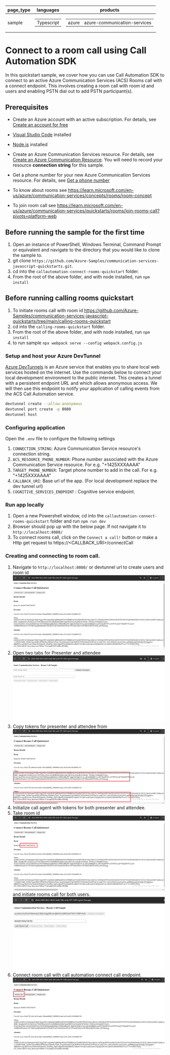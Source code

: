 
|page_type|languages|products
|---|---|---|
|sample|<table><tr><td>Typescript</tr></td></table>|<table><tr><td>azure</td><td>azure-communication-services</td></tr></table>|

# Connect to a room call using Call Automation SDK

In this quickstart sample, we cover how you can use Call Automation SDK to connect to an active Azure Communication Services (ACS) Rooms call with a connect endpoint.
This involves creating a room call with room id and users and enabling PSTN dial out to add PSTN participant(s).

## Prerequisites

- Create an Azure account with an active subscription. For details, see [Create an account for free](https://azure.microsoft.com/free/)
- [Visual Studio Code](https://code.visualstudio.com/download) installed
- [Node.js](https://nodejs.org/en/download) installed
- Create an Azure Communication Services resource. For details, see [Create an Azure Communication Resource](https://docs.microsoft.com/azure/communication-services/quickstarts/create-communication-resource). You will need to record your resource **connection string** for this sample.
- Get a phone number for your new Azure Communication Services resource. For details, see [Get a phone number](https://learn.microsoft.com/azure/communication-services/quickstarts/telephony/get-phone-number?tabs=windows&pivots=programming-language-csharp)

- To know about rooms see https://learn.microsoft.com/en-us/azure/communication-services/concepts/rooms/room-concept
- To join room call see https://learn.microsoft.com/en-us/azure/communication-services/quickstarts/rooms/join-rooms-call?pivots=platform-web

## Before running the sample for the first time

1. Open an instance of PowerShell, Windows Terminal, Command Prompt or equivalent and navigate to the directory that you would like to clone the sample to.
2. git clone `https://github.com/Azure-Samples/communication-services-javascript-quickstarts.git`.
3. cd into the `callautomation-connect-rooms-quickstart` folder.
4. From the root of the above folder, and with node installed, run `npm install`

## Before running calling rooms quickstart
1. To initiate rooms call with room id https://github.com/Azure-Samples/communication-services-javascript-quickstarts/tree/main/calling-rooms-quickstart
2. cd into the `calling-rooms-quickstart` folder.
3. From the root of the above folder, and with node installed, run `npm install`
4. to run sample `npx webpack serve --config webpack.config.js`

### Setup and host your Azure DevTunnel

[Azure DevTunnels](https://learn.microsoft.com/en-us/azure/developer/dev-tunnels/get-started?tabs=windows) is an Azure service that enables you to share local web services hosted on the internet. Use the commands below to connect your local development environment to the public internet. This creates a tunnel with a persistent endpoint URL and which allows anonymous access. We will then use this endpoint to notify your application of calling events from the ACS Call Automation service.

```bash
devtunnel create --allow-anonymous
devtunnel port create -p 8080
devtunnel host
```

### Configuring application

Open the `.env` file to configure the following settings

1. `CONNECTION_STRING`: Azure Communication Service resource's connection string.
2. `ACS_RESOURCE_PHONE_NUMBER`: Phone number associated with the Azure Communication Service resource. For e.g. "+1425XXXAAAA"
3. `TARGET_PHONE_NUMBER`: Target phone number to add in the call. For e.g. "+1425XXXAAAA"
4. `CALLBACK_URI`: Base url of the app. (For local development replace the dev tunnel url)
5. `COGNITIVE_SERVICES_ENDPOINT` : Cognitive service endpoint.

### Run app locally

1. Open a new Powershell window, cd into the `callautomation-connect-rooms-quickstart` folder and run `npm run dev`
2. Browser should pop up with the below page. If not navigate it to `http://localhost:8080/`
3. To connect rooms call, click on the `Connect a call!` button or make a Http get request to https://<CALLBACK_URI>/connectCall

### Creating and connecting to room call.

1. Navigate to `http://localhost:8080/` or devtunnel url to create users and room id ![create room with user](./data/createRoom.png)
2. Open two tabs for Presenter and attendee  ![calling room quickstart](./data/callingRoomQuickstart.png) 
3. Copy tokens for presenter and attendee from ![tokens](./data/tokens.png)
4. Initialize call agent with tokens for both presenter and attendee.
5. Take room id ![room id](./data/roomId.png) and initiate rooms call for both users. ![join room call](./data/joinRoomCall.png)
6. Connect room call with call automation connect call endpoint. ![connect room call](./data/connectCall.png)


